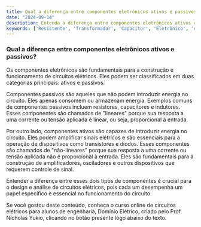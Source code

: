 ```yaml
---
title: Qual a diferença entre componentes eletrônicos ativos e passivos?
date: "2024-09-14"
description: Entenda a diferença entre componentes eletrônicos ativos e passivos no contexto de circuitos elétricos.
keywords: ['Resistente', 'Transformador', 'Capacitor', 'Eletrônico', 'Ativo', 'Passivo', 'linear']
---
```


### Qual a diferença entre componentes eletrônicos ativos e passivos?

Os componentes eletrônicos são fundamentais para a construção e funcionamento de circuitos elétricos. Eles podem ser classificados em duas categorias principais: ativos e passivos. 

Componentes passivos são aqueles que não podem introduzir energia no circuito. Eles apenas consomem ou armazenam energia. Exemplos comuns de componentes passivos incluem resistores, capacitores e indutores. Esses componentes são chamados de "lineares" porque sua resposta a uma corrente ou tensão aplicada é linear, ou seja, proporcional à entrada.

Por outro lado, componentes ativos são capazes de introduzir energia no circuito. Eles podem amplificar sinais elétricos e são essenciais para a operação de dispositivos como transistores e diodos. Esses componentes são chamados de "não-lineares" porque sua resposta a uma corrente ou tensão aplicada não é proporcional à entrada. Eles são fundamentais para a construção de amplificadores, osciladores e outros dispositivos que requerem controle de sinal.

Entender a diferença entre esses dois tipos de componentes é crucial para o design e análise de circuitos elétricos, pois cada um desempenha um papel específico e essencial no funcionamento do circuito.

Se você gostou deste conteúdo, conheça o curso online de circuitos elétricos para alunos de engenharia, Domínio Elétrico, criado pelo Prof. Nicholas Yukio, clicando no botão presente logo abaixo do texto.